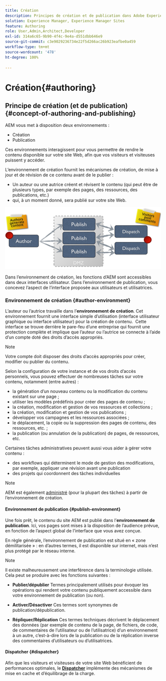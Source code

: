 ```yaml
---
title: Création
description: Principes de création et de publication dans Adobe Experience Manager 6.5.
solution: Experience Manager, Experience Manager Sites
feature: Authoring
role: User,Admin,Architect,Developer
exl-id: 314a6c65-9b90-4f4c-9e4a-d551dbb646e9
source-git-commit: c3e9029236734e22f5d266ac26b923eafbe0a459
workflow-type: tm+mt
source-wordcount: '478'
ht-degree: 100%

---
```


# Création{#authoring}

## Principe de création (et de publication) {#concept-of-authoring-and-publishing}

AEM vous met à disposition deux environnements :

* Création
* Publication

Ces environnements interagissent pour vous permettre de rendre le contenu disponible sur votre site Web, afin que vos visiteurs et visiteuses puissent y accéder.

L’environnement de création fournit les mécanismes de création, de mise à jour et de révision de ce contenu avant de le publier :

* Un auteur ou une autrice créent et révisent le contenu (qui peut être de plusieurs types, par exemple des pages, des ressources, des publications, etc.)
* qui, à un moment donné, sera publié sur votre site Web.

![Vue d’ensemble des environnements](assets/chlimage_1-132.png)

Dans l’environnement de création, les fonctions d’AEM sont accessibles dans deux interfaces utilisateur. Dans l’environnement de publication, vous concevez l’aspect de l’interface proposée aux utilisateurs et utilisatrices.

### Environnement de création {#author-environment}

L’auteur ou l’autrice travaille dans l’**environnement de création**. Cet environnement fournit une interface simple d’utilisation (interface utilisateur graphique ou interface utilisateur) pour la création de contenu.  Cette interface se trouve derrière le pare-feu d’une entreprise qui fournit une protection complète et implique que l’auteur ou l’autrice se connecte à l’aide d’un compte doté des droits d’accès appropriés.

>[!NOTE]
>
>Votre compte doit disposer des droits d’accès appropriés pour créer, modifier ou publier du contenu.

Selon la configuration de votre instance et de vos droits d’accès personnels, vous pouvez effectuer de nombreuses tâches sur votre contenu, notamment (entre autres) :

* la génération d’un nouveau contenu ou la modification du contenu existant sur une page ;
* utiliser les modèles prédéfinis pour créer des pages de contenu ;
* la création, modification et gestion de vos ressources et collections ;
* la création, modification et gestion de vos publications ;
* développer vos campagnes et les ressources associées ;
* le déplacement, la copie ou la suppression des pages de contenu, des ressources, etc. ;
* la publication (ou annulation de la publication) de pages, de ressources, etc.

Certaines tâches administratives peuvent aussi vous aider à gérer votre contenu :

* des workflows qui déterminent le mode de gestion des modifications, par exemple, appliquer une révision avant une publication
* des projets qui coordonnent des tâches individuelles

>[!NOTE]
>
>AEM est également [administré](/help/sites-administering/home.md) (pour la plupart des tâches) à partir de l’environnement de création.

#### Environnement de publication {#publish-environment}

Une fois prêt, le contenu du site AEM est publié dans l’**environnement de publication**. Ici, vos pages sont mises à la disposition de l’audience prévue, en fonction de l’aspect global de l’interface que vous avez conçue.

En règle générale, l’environnement de publication est situé en « zone démilitarisée » : en d’autres termes, il est disponible sur internet, mais n’est plus protégé par le réseau interne.

>[!NOTE]
>
>Il existe malheureusement une interférence dans la terminologie utilisée. Cela peut se produire avec les fonctions suivantes :
>
>* **Publier/dépublier**
>  Termes principalement utilisés pour évoquer les opérations qui rendent votre contenu publiquement accessible dans votre environnement de publication (ou non).
>
>* **Activer/Désactiver**
>  Ces termes sont synonymes de publication/dépublication.
>
>* **Répliquer/Réplication**
>  Ces termes techniques décrivent le déplacement des données (par exemple de contenu de la page, de fichiers, de code, de commentaires de l’utilisateur ou de l’utilisatrice) d’un environnement à un autre, c’est-à-dire lors de la publication ou de la réplication inverse des commentaires d’utilisateurs ou d’utilisatrices.
>

#### Dispatcher {#dispatcher}

Afin que les visiteurs et visiteuses de votre site Web bénéficient de performances optimales, le **[Dispatcher](https://experienceleague.adobe.com/docs/experience-manager-dispatcher/using/dispatcher.html?lang=fr)** implémente des mécanismes de mise en cache et d’équilibrage de la charge.

